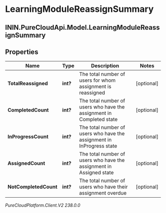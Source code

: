 # LearningModuleReassignSummary

## ININ.PureCloudApi.Model.LearningModuleReassignSummary

## Properties

|Name | Type | Description | Notes|
|------------ | ------------- | ------------- | -------------|
| **TotalReassigned** | **int?** | The total number of users for whom assignment is reassigned | [optional] |
| **CompletedCount** | **int?** | The total number of users who have the assignment in Completed state | [optional] |
| **InProgressCount** | **int?** | The total number of users who have the assignment in InProgress state | [optional] |
| **AssignedCount** | **int?** | The total number of users who have the assignment in Assigned state | [optional] |
| **NotCompletedCount** | **int?** | The total number of users who have their assignment overdue | [optional] |



_PureCloudPlatform.Client.V2 238.0.0_
